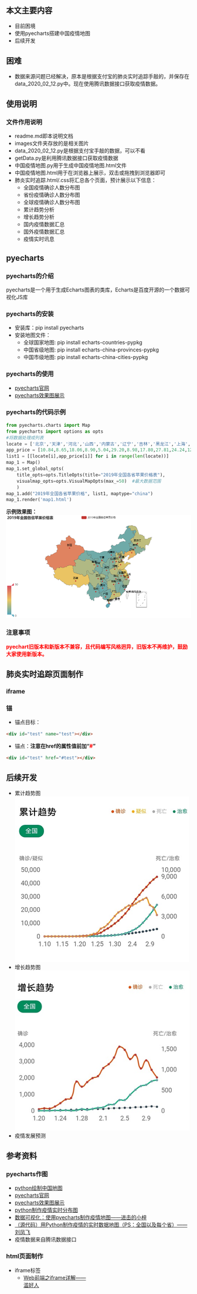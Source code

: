 ## 本文主要内容

- 目前困境
- 使用pyecharts搭建中国疫情地图
- 后续开发

## 困难

- 数据来源问题已经解决，原本是根据支付宝的肺炎实时追踪手敲的，并保存在data_2020_02_12.py中。现在使用腾讯数据接口获取疫情数据。

## 使用说明

### 文件作用说明

- readme.md即本说明文档
- images文件夹存放的是相关图片
- data_2020_02_12.py是根据支付宝手敲的数据，可以不看
- getData.py是利用腾讯数据接口获取疫情数据
- 中国疫情地图.py用于生成中国疫情地图.html文件
- 中国疫情地图.html用于在浏览器上展示，双击或拖拽到浏览器即可
- 肺炎实时追踪.html/.css将汇总各个页面，预计展示以下信息：
  - 全国疫情确诊人数分布图
  - 省份疫情确诊人数分布图
  - 全球疫情确诊人数分布图
  - 累计趋势分析
  - 增长趋势分析
  - 国内疫情数据汇总
  - 国外疫情数据汇总
  - 疫情实时讯息

## pyecharts

### pyecharts的介绍

pyecharts是一个用于生成Echarts图表的类库，Echarts是百度开源的一个数据可视化JS库

### pyecharts的安装

- 安装库：pip install pyecharts
- 安装地图文件：
  - 全球国家地图: pip install echarts-countries-pypkg
  - 中国省级地图: pip install echarts-china-provinces-pypkg
  - 中国市级地图: pip install echarts-china-cities-pypkg

### pyecharts的使用

- [pyecharts官网](http://pyecharts.org/#/)
- [pyecharts效果图展示](http://pyecharts.herokuapp.com/)

### pyecharts的代码示例

``` python
from pyecharts.charts import Map
from pyecharts import options as opts
#将数据处理成列表
locate = ['北京','天津','河北','山西','内蒙古','辽宁','吉林','黑龙江','上海','江苏','浙江','安徽','福建','江西','山东','河南','湖北','湖南','广东','广西','海南','重庆','四川','贵州','云南','陕西','甘肃','青海','宁夏','新疆','西藏']
app_price = [10.84,8.65,18.06,8.90,5.04,29.20,8.98,17.80,27.81,24.24,12.72,11.10,6.30,7.00,22.45,16.92,11.00,14.99,18.85,5.85,1.40,7.32,14.61,4.62,6.05,8.07,6.73,15.54,13.00,39.07,25.61,21.3]
list1 = [[locate[i],app_price[i]] for i in range(len(locate))]
map_1 = Map()
map_1.set_global_opts(
    title_opts=opts.TitleOpts(title="2019年全国各省苹果价格表"),
    visualmap_opts=opts.VisualMapOpts(max_=50)  #最大数据范围
    )
map_1.add("2019年全国各省苹果价格", list1, maptype="china")
map_1.render('map1.html')
```

**示例效果图：**![](./images/示例效果图.png)

### 注意事项

<font color=red>**pyechart旧版本和新版本不兼容，且代码编写风格迥异，旧版本不再维护，鼓励大家使用新版本。**</font>

## 肺炎实时追踪页面制作

### iframe

### 锚

- 锚点目标：  

```html 
<div id="test" name="test"></div>
```

- 锚点：**注意在href的属性值前加“<font color=red>#</font>”**

```html 
<div id="test" href="#test"></div>
```

## 后续开发

- <font>累计趋势图<font> ![](./images/累计趋势.jpg)
- <font>增长趋势图<font> ![](./images/增长趋势.jpg)
- 疫情发展预测

## 参考资料

### pyecharts作图

- [python绘制中国地图](https://zhuanlan.zhihu.com/p/45202403)
- [pyecharts官网](http://pyecharts.org/#/)
- [pyecharts效果图展示](http://pyecharts.herokuapp.com/)
- [python制作疫情实时分布图](https://www.zhihu.com/people/ji-jin-51-37)
- [数据可视化：使用pyecharts制作疫情地图——进击的小梓](https://zhuanlan.zhihu.com/p/105001857?utm_source=wechatMessage_article_bottom)
- [（源代码）用Python制作疫情的实时数据地图（PS：全国以及每个省）——刘凤飞](https://zhuanlan.zhihu.com/p/105072241)
- 疫情数据来自腾讯数据接口

### html页面制作

- iframe标签
  - [Web前端之iframe详解——	
滥好人 ](https://www.cnblogs.com/hq233/p/9849939.html)

